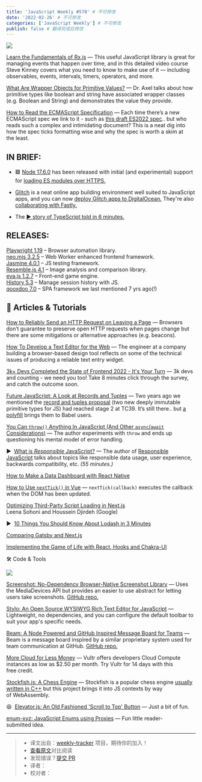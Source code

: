 ```yaml
---
title: 'JavaScript Weekly #578' # 不可修改
date: '2022-02-26' # 不可修改
categories: ['JavaScript Weekly'] # 不可修改
publish: false # 翻译完成后修改
---
```


[![](https://copm.s3.amazonaws.com/ae9d744f.jpg)](https://javascriptweekly.com/link/120266/web)

<!--以上是预览信息，图片一张或限制百字左右，前者优先，全文请使用二级及以下标题-->
<!-- more -->

[Learn the Fundamentals of Rx.js](https://javascriptweekly.com/link/120266/web "frontendmasters.com") — This useful JavaScript library is great for managing events that happen over time, and in this detailed video course Steve Kinney covers what you need to know to make use of it — including observables, events, intervals, timers, operators, and more.

[What Are Wrapper Objects for Primitive Values?](https://javascriptweekly.com/link/120267/web "2ality.com") — Dr. Axel talks about how primitive types like boolean and string have associated wrapper classes (e.g. Boolean and String) and demonstrates the value they provide.

[How to Read the ECMAScript Specification](https://javascriptweekly.com/link/120299/web "timothygu.me") — Each time there’s a new ECMAScript spec we link to it - such as [this draft ES2022 spec](https://javascriptweekly.com/link/120300/web).. but who reads such a complex and intimidating document? This is a neat dig into how the spec ticks formatting wise and why the spec is worth a skim at the least.

## **IN BRIEF:**

*   🟩 [Node 17.6.0](https://javascriptweekly.com/link/120268/web) has been released with initial (and experimental) support for [loading ES modules over HTTPS.](https://javascriptweekly.com/link/120269/web)
    
*   [Glitch](https://javascriptweekly.com/link/120270/web) is a neat online app building environment well suited to JavaScript apps, and you can now [deploy Glitch apps to DigitalOcean.](https://javascriptweekly.com/link/120271/web) They're also [collaborating with Fastly.](https://javascriptweekly.com/link/120272/web)
    
*   The [▶️ story of TypeScript told in 6 minutes.](https://javascriptweekly.com/link/120273/web)
    

## **RELEASES:**

[Playwright 1.19](https://javascriptweekly.com/link/120301/web) – Browser automation library.  
[neo.mjs 3.2.5](https://javascriptweekly.com/link/120274/web) – Web Worker enhanced frontend framework.  
[Jasmine 4.0.1](https://javascriptweekly.com/link/120275/web) – JS testing framework.  
[Resemble.js 4.1](https://javascriptweekly.com/link/120276/web) – Image analysis and comparison library.  
[eva.js 1.2.7](https://javascriptweekly.com/link/120277/web) – Front-end game engine.  
[History 5.3](https://javascriptweekly.com/link/120278/web) – Manage session history with JS.  
[qooxdoo 7.0](https://javascriptweekly.com/link/120279/web) – SPA framework we last mentioned 7 yrs ago(!)

## 📒 Articles & Tutorials

[How to Reliably Send an HTTP Request on Leaving a Page](https://javascriptweekly.com/link/120285/web "css-tricks.com") — Browsers don’t guarantee to preserve open HTTP requests when pages change but there are some mitigations or alternative approaches (e.g. beacons).

[How To Develop a Text Editor for the Web](https://javascriptweekly.com/link/120286/web "www.smashingmagazine.com") — The engineer at a company building a browser-based design tool reflects on some of the technical issues of producing a reliable text entry widget.

[3k+ Devs Completed the State of Frontend 2022 - It's Your Turn](https://javascriptweekly.com/link/120284/web "hubs.ly") — 3k devs and counting - we need you too! Take 8 minutes click through the survey, and catch the outcome soon.

[Future JavaScript: A Look at Records and Tuples](https://javascriptweekly.com/link/120302/web "dev.to") — Two years ago we mentioned the [record and tuples proposal](https://javascriptweekly.com/link/120303/web) (two new deeply immutable primitive types for JS) had reached stage 2 at TC39. It’s still there.. but [a polyfill](https://javascriptweekly.com/link/120304/web) brings them to Babel users.

[You Can `throw()` Anything In JavaScript (And Other `async`/`await` Considerations)](https://javascriptweekly.com/link/120305/web "www.bennadel.com") — The author experiments with `throw` and ends up questioning his mental model of error handling.

▶  [What is _Responsible_ JavaScript?](https://javascriptweekly.com/link/120287/web "www.smashingmagazine.com") — The author of [Responsible JavaScript](https://javascriptweekly.com/link/120288/web) talks about topics like responsible data usage, user experience, backwards compatibility, etc. _(55 minutes.)_

[How to Make a Data Dashboard with React Native](https://javascriptweekly.com/link/120289/web "www.influxdata.com")

[How to Use `nextTick()` in Vue](https://javascriptweekly.com/link/120306/web "dmitripavlutin.com") — `nextTick(callback)` executes the callback when the DOM has been updated.

[Optimizing Third-Party Script Loading in Next.js](https://javascriptweekly.com/link/120290/web)  
Leena Sohoni and Houssein Djirdeh (Google)

▶  [10 Things You Should Know About Lodash in 3 Minutes](https://javascriptweekly.com/link/120291/web)  

[Comparing Gatsby and Next.js](https://javascriptweekly.com/link/120292/web)  

[Implementing the Game of Life with React, Hooks and Chakra-UI](https://javascriptweekly.com/link/120313/web)  

🛠 Code & Tools

[![](https://res.cloudinary.com/cpress/image/upload/w_1280,e_sharpen:60/njkhs6ndybzlyulcjfwj.jpg)](https://javascriptweekly.com/link/120307/web)

[Screenshot: No-Dependency Browser-Native Screenshot Library](https://javascriptweekly.com/link/120307/web "www.xata.io") — Uses the MediaDevices API but provides an easier to use abstract for letting users take screenshots. [GitHub repo.](https://javascriptweekly.com/link/120308/web)

[Stylo: An Open Source WYSIWYG Rich Text Editor for JavaScript](https://javascriptweekly.com/link/120293/web "stylojs.com") — Lightweight, no dependencies, and you can configure the default toolbar to suit your app's specific needs.

[Beam: A Node Powered and GitHub Inspired Message Board for Teams](https://javascriptweekly.com/link/120294/web "planetscale.com") — Beam is a message board inspired by a similar proprietary system used for team communication at GitHub. [GitHub repo.](https://javascriptweekly.com/link/120295/web)

[More Cloud for Less Money](https://javascriptweekly.com/link/120298/web "vultr.com") — Vultr offers developers Cloud Compute instances as low as $2.50 per month. Try Vultr for 14 days with this free credit.

[Stockfish.js: A Chess Engine](https://javascriptweekly.com/link/120296/web "github.com") — Stockfish is a popular chess engine [usually written in C++](https://javascriptweekly.com/link/120297/web) but this project brings it into JS contexts by way of WebAssembly.

😆  [Elevator.js: An Old Fashioned 'Scroll to Top' Button](https://javascriptweekly.com/link/120309/web) — Just a bit of fun.  

[enum-xyz: JavaScript Enums using Proxies](https://javascriptweekly.com/link/120310/web) — Fun little reader-submitted idea.  

---
> * 译文出自：[weekly-tracker](https://github.com/FEDarling/weekly-tracker) 项目，期待你的加入！
> * [查看原文](https://javascriptweekly.com/issues/578)对比阅读
> * 发现错误？[提交 PR](https://github.com/FEDarling/weekly-tracker/blob/main/weeklys/javascript_weekly/578)
> * 译者：
> * 校对者：

